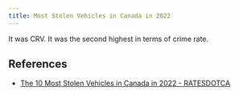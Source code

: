 ```yaml
---
title: Most Stolen Vehicles in Canada in 2022
---
```


It was CRV. It was the second highest in terms of crime rate.

## References

- [The 10 Most Stolen Vehicles in Canada in 2022 - RATESDOTCA](https://rates.ca/resources/10-most-stolen-vehicles-canada-announced)
